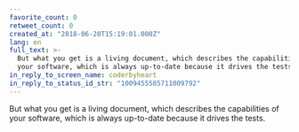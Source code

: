 ```yaml
---
favorite_count: 0
retweet_count: 0
created_at: "2018-06-20T15:19:01.000Z"
lang: en
full_text: >-
  But what you get is a living document, which describes the capabilities of
  your software, which is always up-to-date because it drives the tests.
in_reply_to_screen_name: coderbyheart
in_reply_to_status_id_str: "1009455585711009792"
---
```


But what you get is a living document, which describes the capabilities of your
software, which is always up-to-date because it drives the tests.
